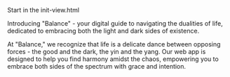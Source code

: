 Start in the init-view.html

Introducing "Balance" - your digital guide to navigating the dualities of life, dedicated to embracing both the light and dark sides of existence.

At "Balance," we recognize that life is a delicate dance between opposing forces - the good and the dark, the yin and the yang. Our web app is designed to help you find harmony amidst the chaos, empowering you to embrace both sides of the spectrum with grace and intention.
